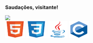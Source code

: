 ### Saudações, visitante!
<img height = "180em" src = "https://github-readme-stats.vercel.app/api/top-langs/?username=mourajg&layout=compact&langs_count=4(https://github.com/mourajg/github-readme-stats)">
<div style = "display: inline_block">
	<img align = "center" alt = "HTML" height = "55" width = "65" src = "https://raw.githubusercontent.com/devicons/devicon/master/icons/html5/html5-original.svg">
	<img align = "center" alt = "CSS" height = "55" width = "65" src = "https://raw.githubusercontent.com/devicons/devicon/master/icons/css3/css3-original.svg">
	<img align = "center" alt = "JAVA" height = "55" width = "65" src = "https://raw.githubusercontent.com/devicons/devicon/master/icons/java/java-original.svg">
	<img align = "center" alt = "C" height = "55" width = "65" src = "https://raw.githubusercontent.com/devicons/devicon/master/icons/c/c-original.svg">
</div>
